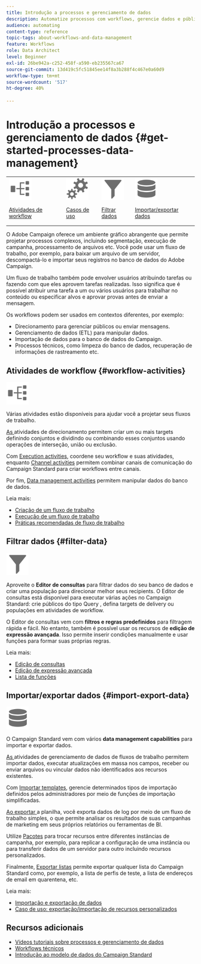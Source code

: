 ```yaml
---
title: Introdução a processos e gerenciamento de dados
description: Automatize processos com workflows, gerencie dados e públicos, envie mensagens e muito mais.
audience: automating
content-type: reference
topic-tags: about-workflows-and-data-management
feature: Workflows
role: Data Architect
level: Beginner
exl-id: 26be942a-c252-458f-a590-eb235567ca67
source-git-commit: 13d419c5fc51845ee14f8a3b288f4c467e0a60d9
workflow-type: tm+mt
source-wordcount: '517'
ht-degree: 40%

---
```


# Introdução a processos e gerenciamento de dados {#get-started-processes-data-management}

<table>
<tr>
<td><img src="assets/do-not-localize/icon_workflows.svg" width="60px"><p><a href="#workflow-activities">Atividades de workflow</a></p></td><td><img src="assets/do-not-localize/icon_activities.svg" width="60px"><p><a href="../../automating/using/workflow-created-query-with-complement.md">Casos de uso</a></p></td><td><img src="assets/do-not-localize/icon_filter.svg" width="60px"><p><a href="#filter-data">Filtrar dados</a></p></td>
<td><img src="assets/do-not-localize/icon_manage.svg" width="60px"><p><a href="#import-export-data">Importar/exportar dados</a></p></td></tr>
</table>

O Adobe Campaign oferece um ambiente gráfico abrangente que permite projetar processos complexos, incluindo segmentação, execução de campanha, processamento de arquivos etc. Você pode usar um fluxo de trabalho, por exemplo, para baixar um arquivo de um servidor, descompactá-lo e importar seus registros no banco de dados do Adobe Campaign.

Um fluxo de trabalho também pode envolver usuários atribuindo tarefas ou fazendo com que eles aprovem tarefas realizadas. Isso significa que é possível atribuir uma tarefa a um ou vários usuários para trabalhar no conteúdo ou especificar alvos e aprovar provas antes de enviar a mensagem.

Os workflows podem ser usados em contextos diferentes, por exemplo:

* Direcionamento para gerenciar públicos ou enviar mensagens.
* Gerenciamento de dados (ETL) para manipular dados.
* Importação de dados para o banco de dados do Campaign.
* Processos técnicos, como limpeza do banco de dados, recuperação de informações de rastreamento etc.

## Atividades de workflow {#workflow-activities}

<img src="assets/do-not-localize/icon_workflows.svg" width="60px">

Várias atividades estão disponíveis para ajudar você a projetar seus fluxos de trabalho.

[As ](../../automating/using/about-targeting-activities.md) atividades de direcionamento permitem criar um ou mais targets definindo conjuntos e dividindo ou combinando esses conjuntos usando operações de interseção, união ou exclusão.

Com [Execution activities](../../automating/using/about-execution-activities.md), coordene seu workflow e suas atividades, enquanto [Channel activities](../../automating/using/about-channel-activities.md) permitem combinar canais de comunicação do Campaign Standard para criar workflows entre canais.

Por fim, [Data management activities](../../automating/using/about-data-management-activities.md) permitem manipular dados do banco de dados.

Leia mais:

* [Criação de um fluxo de trabalho](../../automating/using/building-a-workflow.md)
* [Execução de um fluxo de trabalho](../../automating/using/about-workflow-execution.md)
* [Práticas recomendadas de fluxo de trabalho](../../automating/using/best-practices-workflows.md)

## Filtrar dados {#filter-data}

<img src="assets/do-not-localize/icon_filter.svg" width="60px">

Aproveite o **Editor de consultas** para filtrar dados do seu banco de dados e criar uma população para direcionar melhor seus recipients. O Editor de consultas está disponível para executar várias ações no Campaign Standard: crie públicos do tipo Query , defina targets de delivery ou populações em atividades de workflow.

O Editor de consultas vem com **filtros e regras predefinidos** para filtragem rápida e fácil. No entanto, também é possível usar os recursos de **edição de expressão avançada**. Isso permite inserir condições manualmente e usar funções para formar suas próprias regras.

Leia mais:

* [Edição de consultas](../../automating/using/editing-queries.md)
* [Edição de expressão avançada](../../automating/using/advanced-expression-editing.md)
* [Lista de funções](../../automating/using/list-of-functions.md)

## Importar/exportar dados {#import-export-data}

<img src="assets/do-not-localize/icon_manage.svg" width="60px">

O Campaign Standard vem com vários **data management capabilities** para importar e exportar dados.

[As ](../../automating/using/about-data-management-activities.md) atividades de gerenciamento de dados de fluxos de trabalho permitem importar dados, executar atualizações em massa nos campos, receber ou enviar arquivos ou vincular dados não identificados aos recursos existentes.

Com [Importar templates](../../automating/using/importing-data-with-import-templates.md), gerencie determinados tipos de importação definidos pelos administradores por meio de funções de importação simplificadas.

[Ao exportar ](../../automating/using/exporting-logs.md) a planilha, você exporta dados de log por meio de um fluxo de trabalho simples, o que permite analisar os resultados de suas campanhas de marketing em seus próprios relatórios ou ferramentas de BI.

Utilize [Pacotes](../../automating/using/managing-packages.md) para trocar recursos entre diferentes instâncias de campanha, por exemplo, para replicar a configuração de uma instância ou para transferir dados de um servidor para outro incluindo recursos personalizados.

Finalmente, [Exportar listas](../../automating/using/exporting-lists.md) permite exportar qualquer lista do Campaign Standard como, por exemplo, a lista de perfis de teste, a lista de endereços de email em quarentena, etc.

Leia mais:

* [Importação e exportação de dados](../../automating/using/about-data-import-and-export.md)
* [Caso de uso: exportação/importação de recursos personalizados](../../automating/using/exporting-importing-custom-resources.md)

## Recursos adicionais

* [Vídeos tutoriais sobre processos e gerenciamento de dados](https://experienceleague.adobe.com/docs/campaign-standard-learn/tutorials/managing-processes-and-data/creating-a-workflow.html?lang=pt-BR)
* [Workflows técnicos](../../administration/using/technical-workflows.md)
* [Introdução ao modelo de dados do Campaign Standard](../../developing/using/get-started-data-model.md)
